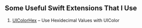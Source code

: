 ## Some Useful Swift Extensions That I Use
1. [UIColorHex](https://github.com/samvlu/SwiftExtensions/tree/master/UIColorHex) – Use Hexidecimal Values with UIColor 